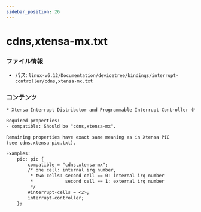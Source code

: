 ```yaml
---
sidebar_position: 26
---
```

# cdns,xtensa-mx.txt

### ファイル情報

- パス: `linux-v6.12/Documentation/devicetree/bindings/interrupt-controller/cdns,xtensa-mx.txt`

### コンテンツ

```txt
* Xtensa Interrupt Distributor and Programmable Interrupt Controller (MX)

Required properties:
- compatible: Should be "cdns,xtensa-mx".

Remaining properties have exact same meaning as in Xtensa PIC
(see cdns,xtensa-pic.txt).

Examples:
	pic: pic {
		compatible = "cdns,xtensa-mx";
		/* one cell: internal irq number,
		 * two cells: second cell == 0: internal irq number
		 *            second cell == 1: external irq number
		 */
		#interrupt-cells = <2>;
		interrupt-controller;
	};

```
